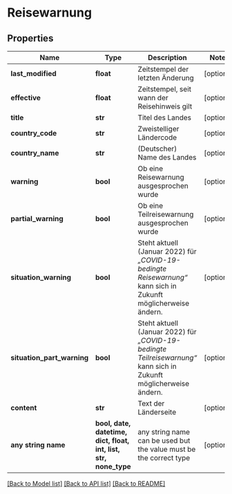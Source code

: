 # Reisewarnung


## Properties
Name | Type | Description | Notes
------------ | ------------- | ------------- | -------------
**last_modified** | **float** | Zeitstempel der letzten Änderung | [optional] 
**effective** | **float** | Zeitstempel, seit wann der Reisehinweis gilt | [optional] 
**title** | **str** | Titel des Landes | [optional] 
**country_code** | **str** | Zweistelliger Ländercode | [optional] 
**country_name** | **str** | (Deutscher) Name des Landes | [optional] 
**warning** | **bool** | Ob eine Reisewarnung ausgesprochen wurde | [optional] 
**partial_warning** | **bool** | Ob eine Teilreisewarnung ausgesprochen wurde | [optional] 
**situation_warning** | **bool** | Steht aktuell (Januar 2022) für *„COVID-19-bedingte Reisewarnung“* kann sich in Zukunft möglicherweise ändern. | [optional] 
**situation_part_warning** | **bool** | Steht aktuell (Januar 2022) für *„COVID-19-bedingte Teilreisewarnung“* kann sich in Zukunft möglicherweise ändern. | [optional] 
**content** | **str** | Text der Länderseite | [optional] 
**any string name** | **bool, date, datetime, dict, float, int, list, str, none_type** | any string name can be used but the value must be the correct type | [optional]

[[Back to Model list]](../README.md#documentation-for-models) [[Back to API list]](../README.md#documentation-for-api-endpoints) [[Back to README]](../README.md)


